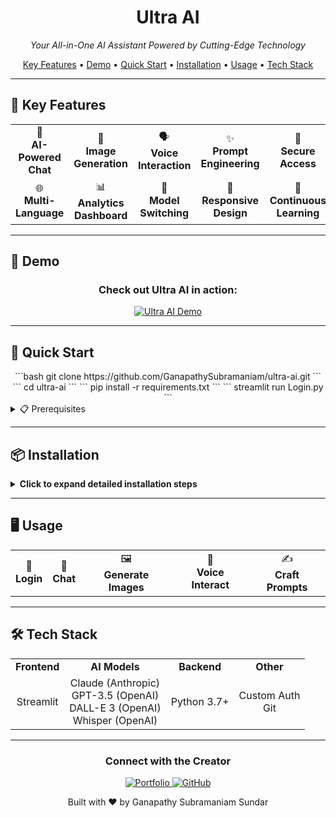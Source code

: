 <div align="center">
  <h1>Ultra AI</h1>
  <p><em>Your All-in-One AI Assistant Powered by Cutting-Edge Technology</em></p>
</div>

<div align="center">
  
  [Key Features](#-key-features) • [Demo](#-demo) • [Quick Start](#-quick-start) • [Installation](#-installation) • [Usage](#-usage) • [Tech Stack](#-tech-stack)
  
</div>



---

## 🚀 Key Features

<div align="center">
  <table>
    <tr>
      <td align="center">💬<br><strong>AI-Powered<br>Chat</strong></td>
      <td align="center">🎨<br><strong>Image<br>Generation</strong></td>
      <td align="center">🗣️<br><strong>Voice<br>Interaction</strong></td>
      <td align="center">✨<br><strong>Prompt<br>Engineering</strong></td>
      <td align="center">🔐<br><strong>Secure<br>Access</strong></td>
    </tr>
    <tr>
      <td align="center">🌐<br><strong>Multi-<br>Language</strong></td>
      <td align="center">📊<br><strong>Analytics<br>Dashboard</strong></td>
      <td align="center">🔄<br><strong>Model<br>Switching</strong></td>
      <td align="center">📱<br><strong>Responsive<br>Design</strong></td>
      <td align="center">🧠<br><strong>Continuous<br>Learning</strong></td>
    </tr>
  </table>
</div>

---

## 🎥 Demo

<div align="center">
  <h3>Check out Ultra AI in action:</h3>
  <a href="https://www.youtube.com/watch?v=-YeUZHr1w6E">
    <img src="https://img.youtube.com/vi/-YeUZHr1w6E/0.jpg" alt="Ultra AI Demo" style="max-width:600px;">
  </a>
</div>

---

## 🚀 Quick Start

<div align="center">
```bash
git clone https://github.com/GanapathySubramaniam/ultra-ai.git
```
```
cd ultra-ai
```
```
pip install -r requirements.txt
```
```
streamlit run Login.py
```

</div>

<details>
<summary>📋 Prerequisites</summary>
<ul>
  <li>Python 3.7+</li>
  <li>pip</li>
  <li>Virtual environment (recommended)</li>
</ul>
</details>

---

## 📦 Installation

<details>
<summary><strong>Click to expand detailed installation steps</strong></summary>

1. **Clone the repository**
   ```bash
   git clone https://github.com/GanapathySubramaniam/ultra-ai.git
   cd ultra-ai
   ```

2. **Set up virtual environment (optional but recommended)**
   ```bash
   python -m venv venv
   source venv/bin/activate  # On Windows use `venv\Scripts\activate`
   ```

3. **Install dependencies**
   ```bash
   pip install -r requirements.txt
   ```

4. **Configuration**
   - Create `.env` in `models/` directory:
     ```ini
     OPENAI=your_openai_api_key_here
     ANTHROPIC=your_anthropic_api_key_here
     ```
   - Set password in `pwd.txt`:
     ```
     your_chosen_password_here
     ```
     > ⚠️ Use a strong, unique password. Never share or commit this file.

5. **Run the application**
   ```bash
   streamlit run Login.py
   ```

</details>

---

## 🖥️ Usage

<div align="center">
  <table>
    <tr>
      <td align="center">🔑<br><strong>Login</strong></td>
      <td align="center">💬<br><strong>Chat</strong></td>
      <td align="center">🖼️<br><strong>Generate Images</strong></td>
      <td align="center">🎤<br><strong>Voice Interact</strong></td>
      <td align="center">✍️<br><strong>Craft Prompts</strong></td>
    </tr>
  </table>
</div>

---

## 🛠 Tech Stack

<div align="center">
  <table>
    <tr>
      <td align="center"><strong>Frontend</strong></td>
      <td align="center"><strong>AI Models</strong></td>
      <td align="center"><strong>Backend</strong></td>
      <td align="center"><strong>Other</strong></td>
    </tr>
    <tr>
      <td align="center">Streamlit</td>
      <td align="center">Claude (Anthropic)<br>GPT-3.5 (OpenAI)<br>DALL-E 3 (OpenAI)<br>Whisper (OpenAI)</td>
      <td align="center">Python 3.7+</td>
      <td align="center">Custom Auth<br>Git</td>
    </tr>
  </table>
</div>

---

<div align="center">
  <h3>Connect with the Creator</h3>
  <a href="https://ganapathysubramaniam.github.io/" target="_blank">
    <img src="https://img.shields.io/badge/Portfolio-Visit%20Website-blue?style=for-the-badge&logo=google-chrome" alt="Portfolio">
  </a>
  <a href="https://github.com/GanapathySubramaniam" target="_blank">
    <img src="https://img.shields.io/badge/GitHub-Follow-black?style=for-the-badge&logo=github" alt="GitHub">
  </a>
</div>

<div align="center">
  <p>Built with ❤️ by Ganapathy Subramaniam Sundar</p>
</div>
